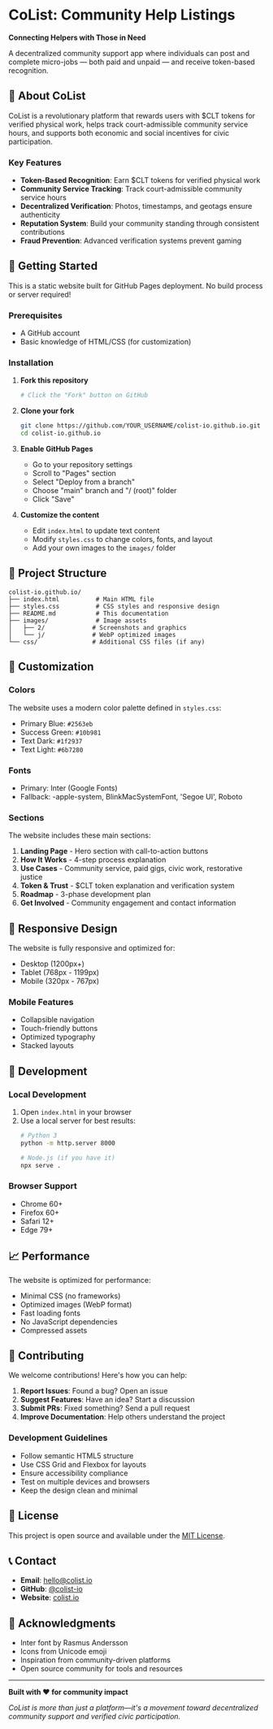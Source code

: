 # CoList: Community Help Listings

**Connecting Helpers with Those in Need**

A decentralized community support app where individuals can post and complete micro-jobs — both paid and unpaid — and receive token-based recognition.

## 🌟 About CoList

CoList is a revolutionary platform that rewards users with $CLT tokens for verified physical work, helps track court-admissible community service hours, and supports both economic and social incentives for civic participation.

### Key Features

- **Token-Based Recognition**: Earn $CLT tokens for verified physical work
- **Community Service Tracking**: Track court-admissible community service hours
- **Decentralized Verification**: Photos, timestamps, and geotags ensure authenticity
- **Reputation System**: Build your community standing through consistent contributions
- **Fraud Prevention**: Advanced verification systems prevent gaming

## 🚀 Getting Started

This is a static website built for GitHub Pages deployment. No build process or server required!

### Prerequisites

- A GitHub account
- Basic knowledge of HTML/CSS (for customization)

### Installation

1. **Fork this repository**
   ```bash
   # Click the "Fork" button on GitHub
   ```

2. **Clone your fork**
   ```bash
   git clone https://github.com/YOUR_USERNAME/colist-io.github.io.git
   cd colist-io.github.io
   ```

3. **Enable GitHub Pages**
   - Go to your repository settings
   - Scroll to "Pages" section
   - Select "Deploy from a branch"
   - Choose "main" branch and "/ (root)" folder
   - Click "Save"

4. **Customize the content**
   - Edit `index.html` to update text content
   - Modify `styles.css` to change colors, fonts, and layout
   - Add your own images to the `images/` folder

## 📁 Project Structure

```
colist-io.github.io/
├── index.html          # Main HTML file
├── styles.css          # CSS styles and responsive design
├── README.md           # This documentation
├── images/             # Image assets
│   ├── 2/             # Screenshots and graphics
│   └── j/             # WebP optimized images
└── css/               # Additional CSS files (if any)
```

## 🎨 Customization

### Colors
The website uses a modern color palette defined in `styles.css`:
- Primary Blue: `#2563eb`
- Success Green: `#10b981`
- Text Dark: `#1f2937`
- Text Light: `#6b7280`

### Fonts
- Primary: Inter (Google Fonts)
- Fallback: -apple-system, BlinkMacSystemFont, 'Segoe UI', Roboto

### Sections
The website includes these main sections:
1. **Landing Page** - Hero section with call-to-action buttons
2. **How It Works** - 4-step process explanation
3. **Use Cases** - Community service, paid gigs, civic work, restorative justice
4. **Token & Trust** - $CLT token explanation and verification system
5. **Roadmap** - 3-phase development plan
6. **Get Involved** - Community engagement and contact information

## 📱 Responsive Design

The website is fully responsive and optimized for:
- Desktop (1200px+)
- Tablet (768px - 1199px)
- Mobile (320px - 767px)

### Mobile Features
- Collapsible navigation
- Touch-friendly buttons
- Optimized typography
- Stacked layouts

## 🔧 Development

### Local Development
1. Open `index.html` in your browser
2. Use a local server for best results:
   ```bash
   # Python 3
   python -m http.server 8000
   
   # Node.js (if you have it)
   npx serve .
   ```

### Browser Support
- Chrome 60+
- Firefox 60+
- Safari 12+
- Edge 79+

## 📈 Performance

The website is optimized for performance:
- Minimal CSS (no frameworks)
- Optimized images (WebP format)
- Fast loading fonts
- No JavaScript dependencies
- Compressed assets

## 🤝 Contributing

We welcome contributions! Here's how you can help:

1. **Report Issues**: Found a bug? Open an issue
2. **Suggest Features**: Have an idea? Start a discussion
3. **Submit PRs**: Fixed something? Send a pull request
4. **Improve Documentation**: Help others understand the project

### Development Guidelines
- Follow semantic HTML5 structure
- Use CSS Grid and Flexbox for layouts
- Ensure accessibility compliance
- Test on multiple devices and browsers
- Keep the design clean and minimal

## 📄 License

This project is open source and available under the [MIT License](LICENSE).

## 📞 Contact

- **Email**: hello@colist.io
- **GitHub**: [@colist-io](https://github.com/colist-io)
- **Website**: [colist.io](https://colist-io.github.io)

## 🙏 Acknowledgments

- Inter font by Rasmus Andersson
- Icons from Unicode emoji
- Inspiration from community-driven platforms
- Open source community for tools and resources

---

**Built with ❤️ for community impact**

*CoList is more than just a platform—it's a movement toward decentralized community support and verified civic participation.*
